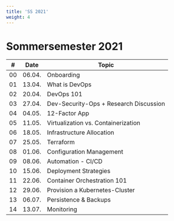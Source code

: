 ```yaml
---
title: 'SS 2021'
weight: 4
---
```



# Sommersemester 2021

| #   | Date    | Topic                                   |
|-----|---------|-----------------------------------------|
| 00  | 06.04.  | Onboarding                              |
| 01  | 13.04.  | What is DevOps                          |
| 02  | 20.04.  | DevOps 101                              |
| 03  | 27.04.  | Dev-Security-Ops + Research Discussion  |
| 04  | 04.05.  | 12-Factor App                           |
| 05  | 11.05.  | Virtualization vs. Containerization     |
| 06  | 18.05.  | Infrastructure Allocation               |
| 07  | 25.05.  | Terraform                               |
| 08  | 01.06.  | Configuration Management                |
| 09  | 08.06.  | Automation - CI/CD                      |
| 10  | 15.06.  | Deployment Strategies                   |
| 11  | 22.06.  | Container Orchestration 101             |
| 12  | 29.06.  | Provision a Kubernetes-Cluster          |
| 13  | 06.07.  | Persistence & Backups                   |
| 14  | 13.07.  | Monitoring                              |
